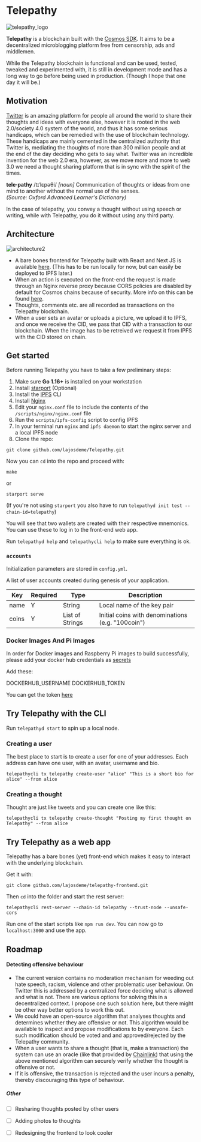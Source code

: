 # Telepathy
![telepathy_logo](https://user-images.githubusercontent.com/44027725/120887037-0fee5580-c5f1-11eb-803e-ec29fa00997c.png)


**Telepathy** is a blockchain built with the [Cosmos SDK](https://github.com/cosmos/cosmos-sdk). It aims to be a decentralized microblogging platform free from censorship, ads and middlemen.

While the Telepathy blockchain is functional and can be used, tested, tweaked and experimented with, it is still in development mode and has a long way to go before being used in production. (Though I hope that one day it will be.)

## Motivation
[Twitter](https://twitter.com) is an amazing platform for people all around the world to share their thoughts and ideas with everyone else, however it is rooted in the web 2.0/society 4.0 system of the world, and thus it has some serious handicaps, which can be remedied with the use of blockchain technology. These handicaps are mainly cemented in the centralized authority that Twitter is, mediating the thoughts of more than 300 million people and at the end of the day deciding who gets to say what. Twitter was an incredible invention for the web 2.0 era, however, as we move more and more to web 3.0 we need a thought sharing platform that is in sync with the spirit of the times. 

<b>tele·pathy</b> /tɪˈlɛpəθi/
<i>[noun]</i>
Communication of thoughts or ideas from one mind to another without the normal use of the senses. <br> <i>(Source: Oxford Advanced Learner's Dictionary)</i>

In the case of telepathy, you convey a thought without using speech or writing, while with Telepathy, you do it without using any third party.

## Architecture
![architecture2](https://user-images.githubusercontent.com/44027725/120889990-57c8a900-c600-11eb-8392-3a964c791920.jpg)
 
 * A bare bones frontend for Telepathy built with React and Next JS is available [here](https://github.com/lajosdeme/telepathy-frontend). (This has to be run locally for now, but can easily be deployed to IPFS later.)
 * When an action is executed on the front-end the request is made through an Nginx reverse proxy because CORS policies are disabled by default for Cosmos chains because of security. More info on this can be found [here](https://docs.cosmos.network/v0.39/interfaces/rest.html).
 * Thoughts, comments etc. are all recorded as transactions on the Telepathy blockchain.
 * When a user sets an avatar or uploads a picture, we upload it to IPFS, and once we receive the CID, we pass that CID with a transaction to our blockchain. When the image has to be retreived we request it from IPFS with the CID stored on chain.

## Get started
Before running Telepathy you have to take a few preliminary steps:
1. Make sure **Go 1.16+** is installed on your workstation
2. Install [starport](https://docs.starport.network/intro/install.html) (Optional)
3. Install the [IPFS](https://docs.ipfs.io/install/command-line/) CLI
4. Install [Nginx](https://www.nginx.com/resources/wiki/start/topics/tutorials/install/)
5. Edit your ```nginx.conf``` file to include the contents of the ```/scripts/nginx/nginx.conf``` file 
6. Run the ```scripts/ipfs-config``` script to config IPFS
7. In your terminal run ```nginx``` and ```ipfs daemon``` to start the nginx server and a local IPFS node
8. Clone the repo:
```
git clone github.com/lajosdeme/Telepathy.git
```
Now you can ```cd``` into the repo and proceed with:
```
make
```
or
```
starport serve
```
(If you're not using ```starport``` you also have to run ```telepathyd init test --chain-id=telepathy```)

You will see that two wallets are created with their respective mnemonics. You can use these to log in to the front-end web app.

Run ```telepathyd help``` and ```telepathycli help``` to make sure everything is ok.

### `accounts`
Initialization parameters are stored in `config.yml`.

A list of user accounts created during genesis of your application.

| Key   | Required | Type            | Description                                       |
| ----- | -------- | --------------- | ------------------------------------------------- |
| name  | Y        | String          | Local name of the key pair                        |
| coins | Y        | List of Strings | Initial coins with denominations (e.g. "100coin") |


### Docker Images And Pi Images

In order for Docker images and Raspberry Pi images to build successfully, please add your docker hub credentials as [secrets](https://github.com/lajosdeme/telepathy/settings/secrets/actions)

Add these:

DOCKERHUB_USERNAME
DOCKERHUB_TOKEN

You can get the token [here](https://hub.docker.com/settings/security)

## Try Telepathy with the CLI

Run ```telepathyd start``` to spin up a local node.

### Creating a user
The best place to start is to create a user for one of your addresses. Each address can have one user, with an avatar, username and bio.
```
telepathycli tx telepathy create-user "alice" "This is a short bio for alice" --from alice
```

### Creating a thought
Thought are just like tweets and you can create one like this:
```
telepathycli tx telepathy create-thought "Posting my first thought on Telepathy" --from alice
```

## Try Telepathy as a web app

Telepathy has a bare bones (yet) front-end which makes it easy to interact with the underlying blockchain.

Get it with:
```
git clone github.com/lajosdeme/telepathy-frontend.git
```

Then ```cd``` into the folder and start the rest server:
```
telepathycli rest-server --chain-id telepathy --trust-node --unsafe-cors
```
Run one of the start scripts like ```npm run dev```.
You can now go to ```localhost:3000``` and use the app.


## Roadmap
#### Detecting offensive behaviour
 * The current version contains no moderation mechanism for weeding out hate speech, racism, violence and other problematic user behaviour. On Twitter this is addressed by a centralized force deciding what is allowed and what is not. There are various options for solving this in a decentralized context. I propose one such solution here, but there might be other way better options to work this out.
 * We could have an open-source algorithm that analyses thoughts and determines whether they are offensive or not. This algorithm would be available to inspect and propose modifications to by everyone. Each such modification should be voted and and approved/rejected by the Telepathy community.
 * When a user wants to share a thought (that is, make a transaction) the system can use an oracle (like that provided by [Chainlink](https://chain.link/)) that using the above mentioned algorithm can securely verify whether the thought is offensive or not. 
 * If it is offensive, the transaction is rejected and the user incurs a penalty, thereby discouraging this type of behaviour.

##### Other
- [ ] Resharing thoughts posted by other users
- [ ] Adding photos to thoughts
- [ ] Redesigning the frontend to look cooler
 
 

